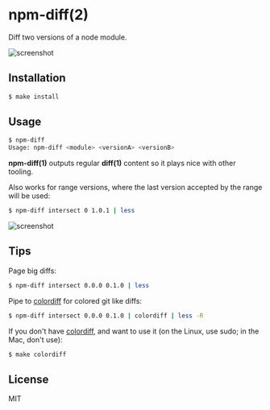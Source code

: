 
# npm-diff(2)

  Diff two versions of a node module.

  ![screenshot](https://www.dropbox.com/s/ek1yp7jk1slkokd/screen1.png?dl=1)

## Installation

```bash
$ make install
```

## Usage

```bash
$ npm-diff
Usage: npm-diff <module> <versionA> <versionB>
```

  __npm-diff(1)__ outputs regular __diff(1)__ content so it plays nice with other tooling.

  Also works for range versions, where the last version accepted by the range will be used:

```bash
$ npm-diff intersect 0 1.0.1 | less
```

  ![screenshot](https://www.dropbox.com/s/ymolkhmwlvblnip/screen2.png?dl=1)

## Tips

  Page big diffs:

```bash
$ npm-diff intersect 0.0.0 0.1.0 | less
``` 

  Pipe to [colordiff](http://www.colordiff.org) for colored git like diffs:

```bash
$ npm-diff intersect 0.0.0 0.1.0 | colordiff | less -R
```

If you don't have [colordiff](http://www.colordiff.org), and want to use it (on the Linux, use sudo; in the Mac, don't use):

```bash
$ make colordiff
```

## License

  MIT

